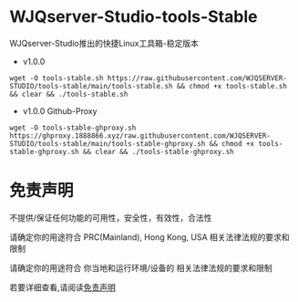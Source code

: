 # WJQserver-Studio-tools-Stable
WJQserver-Studio推出的快捷Linux工具箱-稳定版本

- v1.0.0

```
wget -O tools-stable.sh https://raw.githubusercontent.com/WJQSERVER-STUDIO/tools-stable/main/tools-stable.sh && chmod +x tools-stable.sh && clear && ./tools-stable.sh
```

- v1.0.0 Github-Proxy

```
wget -O tools-stable-ghproxy.sh https://ghproxy.1888866.xyz/raw.githubusercontent.com/WJQSERVER-STUDIO/tools-stable/main/tools-stable-ghproxy.sh && chmod +x tools-stable-ghproxy.sh && clear && ./tools-stable-ghproxy.sh
```

# 免责声明

不提供/保证任何功能的可用性，安全性，有效性，合法性

请确定你的用途符合 PRC(Mainland), Hong Kong, USA 相关法律法规的要求和限制

请确定你的用途符合 你当地和运行环境/设备的 相关法律法规的要求和限制

若要详细查看,请阅读[免责声明](https://github.com/WJQSERVER-STUDIO/tools-stable/blob/main/disclaimer.md)
